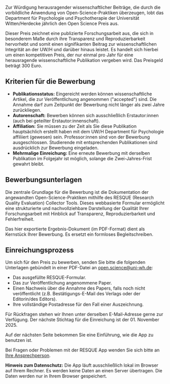 Zur Würdigung herausragender wissenschaftlicher Beiträge, die durch die vorbildliche Anwendung von Open-Science-Praktiken überzeugen, lobt das Department für Psychologie und Psychotherapie der Universität Witten/Herdecke jährlich den Open Science Preis aus.

Dieser Preis zeichnet eine publizierte Forschungsarbeit aus, die sich in besonderem Maße durch ihre Transparenz und Reproduzierbarkeit hervorhebt und somit einen signifikanten Beitrag zur wissenschaftlichen Integrität an der UW/H und darüber hinaus leistet. Es handelt sich hierbei um einen kompetitiven Preis, der nur einmal pro Jahr für eine herausragende wissenschaftliche Publikation vergeben wird. Das Preisgeld beträgt 300 Euro.

## Kriterien für die Bewerbung

- **Publikationsstatus:** Eingereicht werden können wissenschaftliche Artikel, die zur Veröffentlichung angenommen ("accepted") sind. Die Annahme darf zum Zeitpunkt der Bewerbung nicht länger als zwei Jahre zurückliegen.
- **Autorenschaft:** Bewerben können sich ausschließlich Erstautor:innen (auch bei geteilter Erstautor:innenschaft).
- **Affiliation:** Sie müssen zu der Zeit als Sie diese Publikation hauptsächlich erstellt haben mit dem UW/H Department für Psychologie affiliiert (gewesen) sein. Professor:innen sind von der Bewerbung ausgeschlossen. Studierende mit entsprechenden Publikationen sind ausdrücklich zur Bewerbung eingeladen.
- **Mehrmalige Einreichung:** Eine erneute Bewerbung mit derselben Publikation im Folgejahr ist möglich, solange die Zwei-Jahres-Frist gewahrt bleibt.

## Bewerbungsunterlagen

Die zentrale Grundlage für die Bewerbung ist die Dokumentation der angewandten Open-Science-Praktiken mithilfe des RESQUE (Research Quality Evaluation) Collector Tools. Dieses webbasierte Formular ermöglicht eine strukturierte und nachvollziehbare Darstellung der Qualität Ihrer Forschungsarbeit mit Hinblick auf Transparenz, Reproduzierbarkeit und Fehlerfreiheit.

Das hier exportierte Ergebnis-Dokument (im PDF-Format) dient als Kernstück Ihrer Bewerbung. Es ersetzt ein formloses Begleitschreiben.

## Einreichungsprozess
Um sich für den Preis zu bewerben, senden Sie bitte die folgenden Unterlagen gebündelt in einer PDF-Datei an [open.science@uni-wh.de](mailto:open.science@uni-wh.de):
- Das ausgefüllte RESQUE-Formular.
- Das zur Veröffentlichung angenommene Paper.
- Einen Nachweis über die Annahme des Papers, falls noch nicht veröffentlicht (z.B. Bestätigungs-E-Mail des Verlags oder der Editorin/des Editors).
- Ihre vollständige Postadresse für den Fall einer Auszeichnung.

Für Rückfragen stehen wir Ihnen unter derselben E-Mail-Adresse gerne zur Verfügung.
Der nächste Stichtag für die Einreichung ist der 01. November 2025.

Auf der nächsten Seite bekommen Sie eine Einführung, wie die App zu benutzen ist.

Bei Fragen oder Problemen mit der RESQUE App wenden Sie sich bitte an [Ihre Ansprechperson](mailto:ruben.lennartz@uni-wh.de).

**Hinweis zum Datenschutz:** Die App läuft ausschließlich lokal im Browser auf Ihrem Rechner. Es werden keine Daten an einen Server übertragen. Die Daten werden nur in Ihrem Browser gespeichert.
